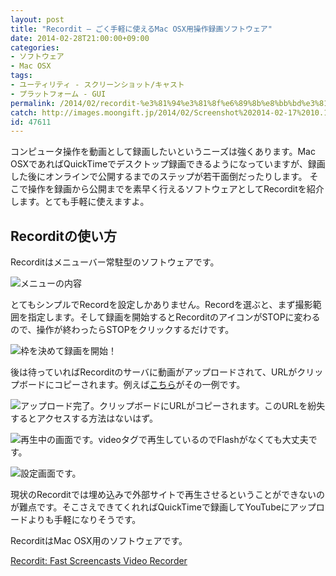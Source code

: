 ```yaml
---
layout: post
title: "Recordit – ごく手軽に使えるMac OSX用操作録画ソフトウェア"
date: 2014-02-28T21:00:00+09:00
categories:
- ソフトウェア
- Mac OSX
tags: 
- ユーティリティ - スクリーンショット/キャスト
- プラットフォーム - GUI
permalink: /2014/02/recordit-%e3%81%94%e3%81%8f%e6%89%8b%e8%bb%bd%e3%81%ab%e4%bd%bf%e3%81%88%e3%82%8bmac-osx%e7%94%a8%e6%93%8d%e4%bd%9c%e9%8c%b2%e7%94%bb%e3%82%bd%e3%83%95%e3%83%88%e3%82%a6%e3%82%a7%e3%82%a2-2/
catch: http://images.moongift.jp/2014/02/Screenshot%202014-02-17%2010.14.44_thumb.d88d2de4057f6c096f730e9d602c2bf6.png
id: 47611
---
```

コンピュータ操作を動画として録画したいというニーズは強くあります。Mac OSXであればQuickTimeでデスクトップ録画できるようになっていますが、録画した後にオンラインで公開するまでのステップが若干面倒だったりします。
そこで操作を録画から公開までを素早く行えるソフトウェアとしてRecorditを紹介します。とても手軽に使えますよ。

## Recorditの使い方

Recorditはメニューバー常駐型のソフトウェアです。

![メニューの内容](http://images.moongift.jp/2014/02/140217-0001_thumb.86f9f36fe7b29b27482db33e68bb7040.png "http://images.moongift.jp/2014/02/140217-0001.86f9f36fe7b29b27482db33e68bb7040.png")

とてもシンプルでRecordを設定しかありません。Recordを選ぶと、まず撮影範囲を指定します。そして録画を開始するとRecorditのアイコンがSTOPに変わるので、操作が終わったらSTOPをクリックするだけです。

![枠を決めて録画を開始！](http://images.moongift.jp/2014/02/Screenshot%202014-02-17%2010.14.00_thumb.c970693d33b9b9da39c3ad98c1537540.png "http://images.moongift.jp/2014/02/Screenshot%202014-02-17%2010.14.00.c970693d33b9b9da39c3ad98c1537540.png")

後は待っていればRecorditのサーバに動画がアップロードされて、URLがクリップボードにコピーされます。例えば[こちら](http://recordit.co/vlZQHx)がその一例です。

![アップロード完了。クリップボードにURLがコピーされます。このURLを紛失するとアクセスする方法はないはず。](http://images.moongift.jp/2014/02/Screenshot%202014-02-17%2010.14.44_thumb.d88d2de4057f6c096f730e9d602c2bf6.png "http://images.moongift.jp/2014/02/Screenshot%202014-02-17%2010.14.44.d88d2de4057f6c096f730e9d602c2bf6.png")

![再生中の画面です。videoタグで再生しているのでFlashがなくても大丈夫です。](http://images.moongift.jp/2014/02/Screenshot%202014-02-17%2010.15.03_thumb.dba4e697336ecc65471a94316e6ce575.png "http://images.moongift.jp/2014/02/Screenshot%202014-02-17%2010.15.03.dba4e697336ecc65471a94316e6ce575.png")

![設定画面です。](http://images.moongift.jp/2014/02/Screenshot%202014-02-17%2010.13.38_thumb.599a81244fa9fe0f11a63eb3211662ce.png "http://images.moongift.jp/2014/02/Screenshot%202014-02-17%2010.13.38.599a81244fa9fe0f11a63eb3211662ce.png")

現状のRecorditでは埋め込みで外部サイトで再生させるということができないのが難点です。そこさえできてくれればQuickTimeで録画してYouTubeにアップロードよりも手軽になりそうです。

RecorditはMac OSX用のソフトウェアです。

[Recordit: Fast Screencasts Video Recorder](http://recordit.co/)